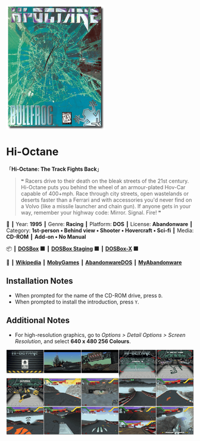 ![](Thumbnail.png 'application-thumbnail')

# Hi-Octane

「**Hi-Octane: The Track Fights Back**」

> ❝ Racers drive to their death on the bleak streets of the 21st century. Hi-Octane puts you behind the wheel of an armour-plated Hov-Car capable of 400+mph. Race through city streets, open wastelands or deserts faster than a Ferrari and with accessories you'd never find on a Volvo (like a missile launcher and chain gun). If anyone gets in your way, remember your highway code: Mirror. Signal. Fire! ❞
>

📌 ┃ Year: **1995** ┃ Genre: **Racing** ┃ Platform: **DOS** ┃ License: **Abandonware** ┃ Category: **1st-person • Behind view • Shooter • Hovercraft • Sci-fi** ┃ Media: **CD-ROM** ┃ **Add-on • No Manual** 

📦 ┃ **[DOSBox](https://www.dosbox.com/) 🟩** ┃ **[DOSBox Staging](https://dosbox-staging.github.io/) 🟩** ┃ **[DOSBox-X](https://dosbox-x.com/) 🟩** 

📎 ┃ **[Wikipedia](https://en.wikipedia.org/wiki/Hi-Octane)** ┃ **[MobyGames](https://www.mobygames.com/game/2208/hi-octane/)** ┃ **[AbandonwareDOS](https://www.abandonwaredos.com/abandonware-game.php?abandonware=Hi-Octane&gid=3265)** ┃ **[MyAbandonware](https://www.myabandonware.com/game/hi-octane-29w)** 

## Installation Notes
- When prompted for the name of the CD-ROM drive, press `D`.
- When prompted to install the introduction, press `Y`.

## Additional Notes
- For high-resolution graphics, go to *Options > Detail Options > Screen Resolution*, and select **640 x 480 256 Colours**.

![](Montage.png 'Hi-Octane')

